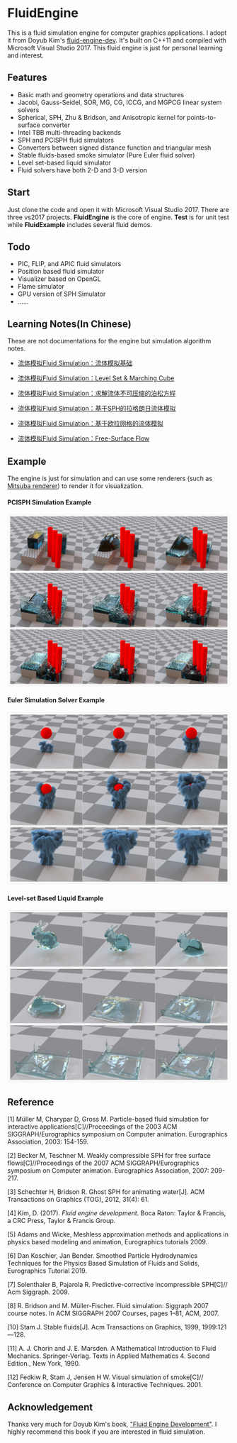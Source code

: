 # FluidEngine

This is a fluid simulation engine for computer graphics applications. I adopt it from Doyub Kim's [fluid-engine-dev](https://github.com/doyubkim/fluid-engine-dev). It's built on C++11 and compiled with Microsoft Visual Studio 2017. This fluid engine is just for personal learning and interest. 



## Features

- Basic math and geometry operations and data structures
- Jacobi, Gauss-Seidel, SOR, MG, CG, ICCG, and MGPCG linear system solvers
- Spherical, SPH, Zhu & Bridson, and Anisotropic kernel for points-to-surface converter
- Intel TBB multi-threading backends
- SPH and PCISPH fluid simulators
- Converters between signed distance function and triangular mesh
- Stable fluids-based smoke simulator (Pure Euler fluid solver)
- Level set-based liquid simulator
- Fluid solvers have both 2-D and 3-D version



## Start

Just clone the code and open it with Microsoft Visual Studio 2017.  There are three vs2017 projects. **FluidEngine** is the core of engine.  **Test** is for unit test while **FluidExample** includes several fluid demos.



## Todo

- PIC, FLIP, and APIC fluid simulators
- Position based fluid simulator
- Visualizer based on OpenGL
- Flame simulator
- GPU version of SPH Simulator
- ......



## Learning Notes(In Chinese)

These are not documentations for the engine but simulation algorithm notes.

- [流体模拟Fluid Simulation：流体模拟基础](https://yangwc.com/2019/05/01/fluidSimulation/)
- [流体模拟Fluid Simulation：Level Set & Marching Cube](https://yangwc.com/2019/07/30/LevelSet/)
- [流体模拟Fluid Simulation：求解流体不可压缩的泊松方程](https://yangwc.com/2019/08/03/MakingFluidImcompressible/)
- [流体模拟Fluid Simulation：基于SPH的拉格朗日流体模拟](https://yangwc.com/2019/08/29/SPH/)
- [流体模拟Fluid Simulation：基于欧拉网格的流体模拟](https://yangwc.com/2019/09/12/Smoke/)

- [流体模拟Fluid Simulation：Free-Surface Flow](https://yangwc.com/2019/09/22/FreeSurfaceFlow/)



## Example

The engine is just for simulation and can use some renderers (such as  [Mitsuba renderer](https://www.mitsuba-renderer.org/)) to render it for visualization.

#### PCISPH Simulation Example

![image](pictures/1.jpg)

#### Euler Simulation Solver Example

![image](pictures/2.jpg)

#### Level-set Based Liquid Example

![image](pictures/3.jpg)



## Reference

[1]    Müller M, Charypar D, Gross M. Particle-based fluid simulation for interactive applications[C]//Proceedings of the 2003 ACM SIGGRAPH/Eurographics symposium on Computer animation. Eurographics Association, 2003: 154-159.

[2]​    Becker M, Teschner M. Weakly compressible SPH for free surface flows[C]//Proceedings of the 2007 ACM SIGGRAPH/Eurographics symposium on Computer animation. Eurographics Association, 2007: 209-217.

[3]​    Schechter H, Bridson R. Ghost SPH for animating water[J]. ACM Transactions on Graphics (TOG), 2012, 31(4): 61.

[4]​    Kim, D. (2017). *Fluid engine development*. Boca Raton: Taylor & Francis, a CRC Press, Taylor & Francis Group.

[5]​    Adams and Wicke, Meshless approximation methods and applications in physics based modeling and animation, Eurographics tutorials 2009.

[6]​    Dan Koschier, Jan Bender. Smoothed Particle Hydrodynamics Techniques for the Physics Based Simulation of Fluids and Solids, Eurographics Tutorial 2019.

[7]​    Solenthaler B, Pajarola R. Predictive-corrective incompressible SPH[C]// Acm Siggraph. 2009.

[8]​    R. Bridson and M. Müller-Fischer. Fluid simulation: Siggraph 2007 course notes. In ACM SIGGRAPH 2007 Courses, pages 1–81, ACM, 2007.

[10]  Stam J. Stable fluids[J]. Acm Transactions on Graphics, 1999, 1999:121—128.

[11]  A. J. Chorin and J. E. Marsden. A Mathematical Introduction to Fluid Mechanics. Springer-Verlag. Texts in Applied Mathematics 4. Second Edition., New York, 1990.

[12]  Fedkiw R, Stam J, Jensen H W. Visual simulation of smoke[C]// Conference on Computer Graphics & Interactive Techniques. 2001.



## Acknowledgement

Thanks very much for Doyub Kim's book, ["Fluid Engine Development"](https://www.crcpress.com/Fluid-Engine-Development/Kim/p/book/9781498719926). I highly recommend this book if you are interested in fluid simulation.

